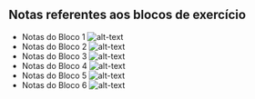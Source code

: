 ## Notas referentes aos blocos de exercício
* Notas do Bloco 1
![alt-text]()
* Notas do Bloco 2
![alt-text]()
* Notas do Bloco 3
![alt-text]()
* Notas do Bloco 4
![alt-text]()
* Notas do Bloco 5
![alt-text]()
* Notas do Bloco 6
![alt-text]()
